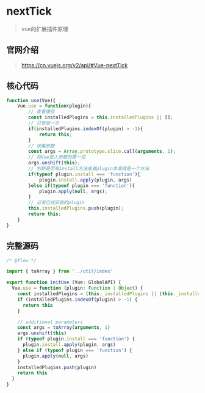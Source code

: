 <!--
 * @Author: zyxm5
 * @Date: 2020-10-17 14:30:15
 * @LastEditors: zyxm5
 * @LastEditTime: 2021-01-25 13:18:28
 * @Description: use源码分析
-->
# nextTick

> vue的扩展插件原理

## 官网介绍

> https://cn.vuejs.org/v2/api/#Vue-nextTick

## 核心代码

```js
function use(Vue){
    Vue.use = function(plugin){
        // 查看缓存
        const installedPlugins = this.installedPlugins || []; 
        // 只安装一次
        if(installedPlugins.indexOf(plugin) > -1){
            return this;
        }
        // 收集参数
        const args = Array.prototype.slice.call(arguments, 1);
        // 将Vue放入参数的第一位
        args.unshift(this);
        // 判断是否有install方法或者plugin本身就是一个方法
        if(typeof plugin.install === 'function'){
            plugin.install.apply(plugin, args)
        }else if(typeof plugin === 'function'){
            plugin.apply(null, args);
        }
        // 记录已经安装的plugin
        this.installedPlugins.push(plugin);
        return this;
    }
}
```

## 完整源码

```ts
/* @flow */

import { toArray } from '../util/index'

export function initUse (Vue: GlobalAPI) {
  Vue.use = function (plugin: Function | Object) {
    const installedPlugins = (this._installedPlugins || (this._installedPlugins = []))
    if (installedPlugins.indexOf(plugin) > -1) {
      return this
    }

    // additional parameters
    const args = toArray(arguments, 1)
    args.unshift(this)
    if (typeof plugin.install === 'function') {
      plugin.install.apply(plugin, args)
    } else if (typeof plugin === 'function') {
      plugin.apply(null, args)
    }
    installedPlugins.push(plugin)
    return this
  }
}

```

